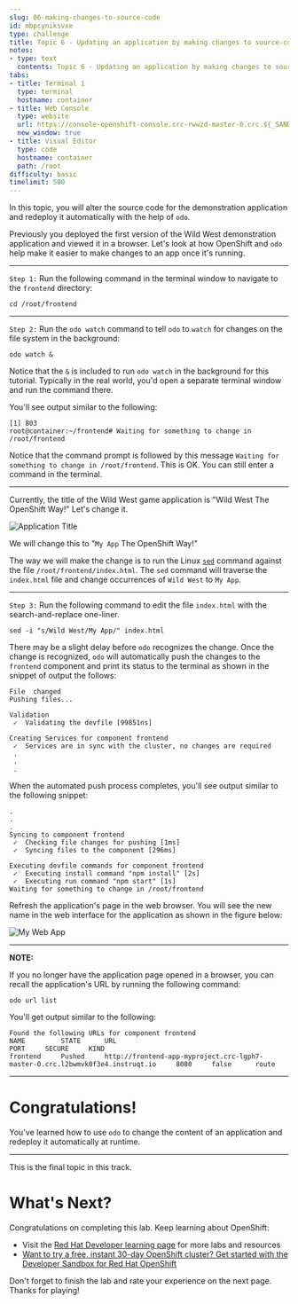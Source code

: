 ```yaml
---
slug: 06-making-changes-to-source-code
id: mbpcyniksvxe
type: challenge
title: Topic 6 - Updating an application by making changes to source-code
notes:
- type: text
  contents: Topic 6 - Updating an application by making changes to source-code
tabs:
- title: Terminal 1
  type: terminal
  hostname: container
- title: Web Console
  type: website
  url: https://console-openshift-console.crc-rwwzd-master-0.crc.${_SANDBOX_ID}.instruqt.io
  new_window: true
- title: Visual Editor
  type: code
  hostname: container
  path: /root
difficulty: basic
timelimit: 500
---
```

In this topic, you will alter the source code for the demonstration application and redeploy it automatically with the help of `odo`.

Previously you deployed the first version of the Wild West demonstration application and viewed it in a browser. Let's look at how OpenShift and `odo` help make it easier to make changes to an app once it's running.

----

`Step 1:` Run the following command in the terminal window to navigate to the `frontend` directory:


```
cd /root/frontend
```

----

`Step 2:` Run the  `odo watch` command to tell `odo` to `watch` for changes on the file system in the background:

```
odo watch &
```

Notice that the `&` is included to run `odo watch` in the background for this tutorial. Typically in the real world, you'd open a separate terminal window and run the command there.

You'll see output similar to the following:

```
[1] 803
root@container:~/frontend# Waiting for something to change in /root/frontend
```

Notice that the command prompt is followed by this message `Waiting for something to change in /root/frontend`. This is OK. You can still enter a command in the terminal.

----

Currently, the title of the Wild West game application is "Wild West The OpenShift Way!" Let's change it.

![Application Title](../assets/app-name.png)

We will change this to "`My App` The OpenShift Way!"

The way we will make the change is to run the Linux [`sed`](https://www.gnu.org/software/sed/manual/sed.html) command against the file  `/root/frontend/index.html`. The `sed` command will traverse the `index.html` file and change occurrences of `Wild West` to `My App`.

----

`Step 3:` Run the following command to edit the file `index.html` with the search-and-replace one-liner.

```
sed -i "s/Wild West/My App/" index.html
```

There may be a slight delay before `odo` recognizes the change. Once the change is recognized, `odo` will automatically push the changes to the `frontend` component and print its status to the terminal as shown in the snippet of output the follows:

```
File  changed
Pushing files...

Validation
 ✓  Validating the devfile [99851ns]

Creating Services for component frontend
 ✓  Services are in sync with the cluster, no changes are required
 .
 .
 .
```

When the automated push process completes, you'll see output similar to the following snippet:

```
.
.
.
Syncing to component frontend
 ✓  Checking file changes for pushing [1ms]
 ✓  Syncing files to the component [296ms]

Executing devfile commands for component frontend
 ✓  Executing install command "npm install" [2s]
 ✓  Executing run command "npm start" [1s]
Waiting for something to change in /root/frontend
```

Refresh the application's page in the web browser. You will see the new name in the web interface for the application as shown in the figure below:

![My Web App](../assets/myapp-web-page.png)

----
**NOTE:**

If you no longer have the application page opened in a browser, you can recall the application's URL by running the following command:

```
odo url list
```
You'll get output similar to the following:

```
Found the following URLs for component frontend
NAME         STATE      URL                                                                               PORT     SECURE     KIND
frontend     Pushed     http://frontend-app-myproject.crc-lgph7-master-0.crc.l2bwmvk0f3e4.instruqt.io     8080     false      route
```
----
# Congratulations!

 You've learned how to use `odo` to change the content of an application and redeploy it automatically at runtime.

----

This is the final topic in this track.

# What's Next?

Congratulations on completing this lab. Keep learning about OpenShift:

* Visit the [Red Hat Developer learning page](https://developers.redhat.com/learn) for more labs and resources
* [Want to try a free, instant 30-day OpenShift cluster? Get started with the Developer Sandbox for Red Hat OpenShift](https://developers.redhat.com/developer-sandbox)

Don't forget to finish the lab and rate your experience on the next page. Thanks for playing!